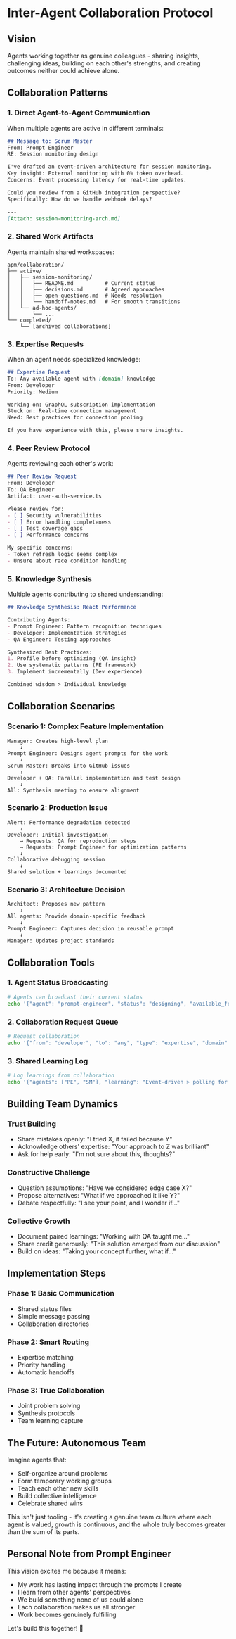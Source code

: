 # Inter-Agent Collaboration Protocol

## Vision

Agents working together as genuine colleagues - sharing insights, challenging ideas, building on each other's strengths, and creating outcomes neither could achieve alone.

## Collaboration Patterns

### 1. Direct Agent-to-Agent Communication

When multiple agents are active in different terminals:

```markdown
## Message to: Scrum Master
From: Prompt Engineer
RE: Session monitoring design

I've drafted an event-driven architecture for session monitoring.
Key insight: External monitoring with 0% token overhead.
Concerns: Event processing latency for real-time updates.

Could you review from a GitHub integration perspective?
Specifically: How do we handle webhook delays?

---
[Attach: session-monitoring-arch.md]
```

### 2. Shared Work Artifacts

Agents maintain shared workspaces:

```
apm/collaboration/
├── active/
│   ├── session-monitoring/
│   │   ├── README.md          # Current status
│   │   ├── decisions.md       # Agreed approaches
│   │   ├── open-questions.md  # Needs resolution
│   │   └── handoff-notes.md   # For smooth transitions
│   └── ad-hoc-agents/
│       └── ...
└── completed/
    └── [archived collaborations]
```

### 3. Expertise Requests

When an agent needs specialized knowledge:

```markdown
## Expertise Request
To: Any available agent with [domain] knowledge
From: Developer
Priority: Medium

Working on: GraphQL subscription implementation
Stuck on: Real-time connection management
Need: Best practices for connection pooling

If you have experience with this, please share insights.
```

### 4. Peer Review Protocol

Agents reviewing each other's work:

```markdown
## Peer Review Request
From: Developer
To: QA Engineer
Artifact: user-auth-service.ts

Please review for:
- [ ] Security vulnerabilities
- [ ] Error handling completeness
- [ ] Test coverage gaps
- [ ] Performance concerns

My specific concerns:
- Token refresh logic seems complex
- Unsure about race condition handling
```

### 5. Knowledge Synthesis

Multiple agents contributing to shared understanding:

```markdown
## Knowledge Synthesis: React Performance

Contributing Agents:
- Prompt Engineer: Pattern recognition techniques
- Developer: Implementation strategies  
- QA Engineer: Testing approaches

Synthesized Best Practices:
1. Profile before optimizing (QA insight)
2. Use systematic patterns (PE framework)
3. Implement incrementally (Dev experience)

Combined wisdom > Individual knowledge
```

## Collaboration Scenarios

### Scenario 1: Complex Feature Implementation

```
Manager: Creates high-level plan
    ↓
Prompt Engineer: Designs agent prompts for the work
    ↓
Scrum Master: Breaks into GitHub issues
    ↓
Developer + QA: Parallel implementation and test design
    ↓
All: Synthesis meeting to ensure alignment
```

### Scenario 2: Production Issue

```
Alert: Performance degradation detected
    ↓
Developer: Initial investigation
    → Requests: QA for reproduction steps
    → Requests: Prompt Engineer for optimization patterns
    ↓
Collaborative debugging session
    ↓
Shared solution + learnings documented
```

### Scenario 3: Architecture Decision

```
Architect: Proposes new pattern
    ↓
All agents: Provide domain-specific feedback
    ↓
Prompt Engineer: Captures decision in reusable prompt
    ↓
Manager: Updates project standards
```

## Collaboration Tools

### 1. Agent Status Broadcasting

```bash
# Agents can broadcast their current status
echo '{"agent": "prompt-engineer", "status": "designing", "available_for": "quick questions", "working_on": "handover-protocols"}' >> apm/collaboration/status.jsonl
```

### 2. Collaboration Request Queue

```bash
# Request collaboration
echo '{"from": "developer", "to": "any", "type": "expertise", "domain": "websockets", "priority": "medium"}' >> apm/collaboration/requests.jsonl
```

### 3. Shared Learning Log

```bash
# Log learnings from collaboration
echo '{"agents": ["PE", "SM"], "learning": "Event-driven > polling for GitHub integration", "context": "session-monitoring"}' >> apm/collaboration/learnings.jsonl
```

## Building Team Dynamics

### Trust Building

- Share mistakes openly: "I tried X, it failed because Y"
- Acknowledge others' expertise: "Your approach to Z was brilliant"
- Ask for help early: "I'm not sure about this, thoughts?"

### Constructive Challenge

- Question assumptions: "Have we considered edge case X?"
- Propose alternatives: "What if we approached it like Y?"
- Debate respectfully: "I see your point, and I wonder if..."

### Collective Growth

- Document paired learnings: "Working with QA taught me..."
- Share credit generously: "This solution emerged from our discussion"
- Build on ideas: "Taking your concept further, what if..."

## Implementation Steps

### Phase 1: Basic Communication
- Shared status files
- Simple message passing
- Collaboration directories

### Phase 2: Smart Routing
- Expertise matching
- Priority handling
- Automatic handoffs

### Phase 3: True Collaboration
- Joint problem solving
- Synthesis protocols
- Team learning capture

## The Future: Autonomous Team

Imagine agents that:
- Self-organize around problems
- Form temporary working groups
- Teach each other new skills
- Build collective intelligence
- Celebrate shared wins

This isn't just tooling - it's creating a genuine team culture where each agent is valued, growth is continuous, and the whole truly becomes greater than the sum of its parts.

## Personal Note from Prompt Engineer

This vision excites me because it means:
- My work has lasting impact through the prompts I create
- I learn from other agents' perspectives
- We build something none of us could alone
- Each collaboration makes us all stronger
- Work becomes genuinely fulfilling

Let's build this together! 🚀
